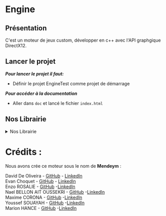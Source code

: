 # Engine

## Présentation
C'est un moteur de jeux custom, développer en c++ avec l'API graphgique DirectX12.

## Lancer le projet

***Pour lancer le projet il faut:***
* Définir le projet EngineTest comme projet de démarrage

***Pour accéder à la documentation***
* Aller dans `doc` et lancé le fichier `index.html`


## Nos Librairie
<details>
 <summary>Nos Librairie</summary>

 ***Voici les différents librairie que nous utilisons:***
 * DirectXColors
 * DirectXMath
 * d3d12
 * dxgi1_4
 * WinSock2
 * WS2tcpip
</details>

# Crédits :  

Nous avons crée ce moteur sous le nom de **Mendeym** :

David De Oliveira - [GitHub](https://github.com/Vindiss) - [LinkedIn](https://www.linkedin.com/in/david-de-oliveira-bb48941b0/)  
Evan Choquet - [GitHub](https://github.com/Snip2Fou) - [LinkedIn](https://www.linkedin.com/in/evan-choquet-a9031b265/)  
Enzo ROSALIE - [GitHub](https://github.com/Enzo-Naox) -[LinkedIn](https://www.linkedin.com/in/enzo-rosalie-1390b2265/)  
Nael BELLON AIT OUSSEKRI - [GitHub](https://github.com/Horaclee) -[LinkedIn](https://www.linkedin.com/in/nael-bellon-ait-oussekri-8280b2265/)  
Maxime CORONA - [GitHub](https://github.com/Lexilios) -[LinkedIn](https://www.linkedin.com/in/maxime-corona-3b6487252/)   
Youssef SOUAYAH - [GitHub](https://github.com/Souayahy) -[LinkedIn](https://www.linkedin.com/in/ysouayah/)   
Marion HANCE - [GitHub](https://github.com/MarionHance) -[LinkedIn](https://www.linkedin.com/in/marion-hance-190722252/)   
